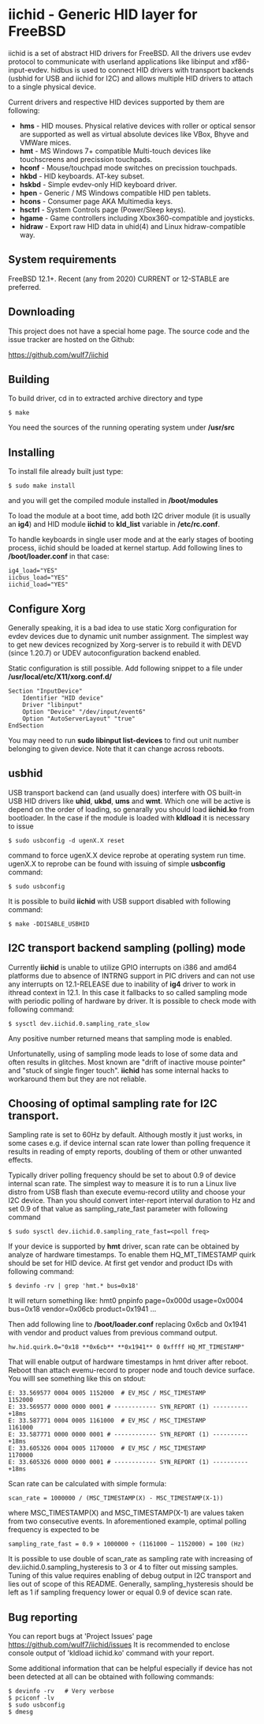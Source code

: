 # iichid - Generic HID layer for FreeBSD

iichid is a set of abstract HID drivers for FreeBSD. All the drivers use evdev
protocol to communicate with userland applications like libinput and
xf86-input-evdev. hidbus is used to connect HID drivers with transport
backends (usbhid for USB and iichid for I2C) and allows multiple HID drivers
to attach to a single physical device.

Current drivers and respective HID devices supported by them are following:

* **hms** - HID mouses. Physical relative devices with roller or optical sensor
  are supported as well as virtual absolute devices like VBox, Bhyve and VMWare
  mices.
* **hmt** - MS Windows 7+ compatible Multi-touch devices like touchscreens
  and precission touchpads.
* **hconf** - Mouse/touchpad mode switches on precission touchpads.
* **hkbd** - HID keyboards. AT-key subset.
* **hskbd** - Simple evdev-only HID keyboard driver.
* **hpen**  - Generic / MS Windows compatible HID pen tablets.
* **hcons** - Consumer page AKA Multimedia keys.
* **hsctrl** - System Controls page (Power/Sleep keys).
* **hgame** - Game controllers including Xbox360-compatible and joysticks.
* **hidraw** - Export raw HID data in uhid(4) and Linux hidraw-compatible way.

## System requirements

FreeBSD 12.1+. Recent (any from 2020) CURRENT or 12-STABLE are preferred.

## Downloading

This project does not have a special home page. The source code and the
issue tracker are hosted on the Github:

https://github.com/wulf7/iichid

## Building

To build driver, cd in to extracted archive directory and type

```
$ make
```

You need the sources of the running operating system under **/usr/src**

## Installing

To install file already built just type:

```
$ sudo make install
```

and you will get the compiled module installed in **/boot/modules**

To load the module at a boot time, add both I2C driver module (it is usually
an **ig4**) and HID module **iichid** to **kld_list** variable in
**/etc/rc.conf**.

To handle keyboards in single user mode and at the early stages
of booting process, iichid should be loaded at kernel startup.
Add following lines to **/boot/loader.conf** in that case:

```
ig4_load="YES"
iicbus_load="YES"
iichid_load="YES"
```

## Configure Xorg

Generally speaking, it is a bad idea to use static Xorg configuration for
evdev devices due to dynamic unit number assignment. The simplest way
to get new devices recognized by Xorg-server is to rebuild it with DEVD
(since 1.20.7) or UDEV autoconfiguration backend enabled.

Static configuration is still possible. Add following snippet to a file under
**/usr/local/etc/X11/xorg.conf.d/**

```
Section "InputDevice"
	Identifier "HID device"
	Driver "libinput"
	Option "Device" "/dev/input/event6"
	Option "AutoServerLayout" "true"
EndSection
```

You may need to run **sudo libinput list-devices** to find out unit number
belonging to given device. Note that it can change across reboots.

## usbhid

USB transport backend can (and usually does) interfere with OS built-in USB
HID drivers like **uhid**, **ukbd**, **ums** and **wmt**. Which one will be
active is depend on the order of loading, so genarally you should load
**iichid.ko** from bootloader. In the case if the module is loaded
with **kldload** it is necessary to issue

```
$ sudo usbconfig -d ugenX.X reset
```

command to force ugenX.X device reprobe at operating system run time. ugenX.X
to reprobe can be found with issuing of simple **usbconfig** command:

```
$ sudo usbconfig
```

It is possible to build **iichid** with USB support disabled with following
command:

```
$ make -DDISABLE_USBHID
```

## I2C transport backend sampling (polling) mode

Currently **iichid** is unable to utilize GPIO interrupts on i386 and amd64
platforms due to absence of INTRNG support in PIC drivers and can not use any
interrupts on 12.1-RELEASE due to inability of **ig4** driver to work in
ithread context in 12.1. In this case it fallbacks to so called sampling
mode with periodic polling of hardware by driver. It is possible to check
mode with following command:
```
$ sysctl dev.iichid.0.sampling_rate_slow
```
Any positive number returned means that sampling mode is enabled.

Unfortunatelly, using of sampling mode leads to lose of some data and
often results in glitches. Most known are "drift of inactive mouse pointer"
and "stuck of single finger touch". **iichid** has some internal hacks to
workaround them but they are not reliable.

## Choosing of optimal sampling rate for I2C transport.

Sampling rate is set to 60Hz by default. Although mostly it just works, in
some cases e.g. if device internal scan rate lower than polling frequence
it results in reading of empty reports, doubling of them or other unwanted
effects.

Typically driver polling frequency should be set to about 0.9 of device
internal scan rate. The simplest way to measure it is to run a Linux live
distro from USB flash than execute evemu-record utility and choose your I2C
device. Than you should convert inter-report interval duration to Hz and
set 0.9 of that value as sampling_rate_fast parameter with following command
```
$ sudo sysctl dev.iichid.0.sampling_rate_fast=<poll freq>
```

If your device is supported by **hmt** driver, scan rate can be obtained by
analyze of hardware timestamps. To enable them HQ_MT_TIMESTAMP quirk should
be set for HID device. At first get vendor and product IDs with following
command:
```
$ devinfo -rv | grep 'hmt.* bus=0x18'
```
It will return something like:
   hmt0 pnpinfo page=0x000d usage=0x0004 bus=0x18 vendor=0x06cb product=0x1941 ...

Then add following line to **/boot/loader.conf** replacing 0x6cb and 0x1941
with vendor and product values from previous command output.
```
hw.hid.quirk.0="0x18 **0x6cb** **0x1941** 0 0xffff HQ_MT_TIMESTAMP"
```
That will enable output of hardware timestamps in hmt driver after reboot.
Reboot than attach evemu-record to proper node and touch device surface.
You willl see something like this on stdout:
```
E: 33.569577 0004 0005 1152000	# EV_MSC / MSC_TIMESTAMP        1152000
E: 33.569577 0000 0000 0001	# ------------ SYN_REPORT (1) ---------- +18ms
E: 33.587771 0004 0005 1161000	# EV_MSC / MSC_TIMESTAMP        1161000
E: 33.587771 0000 0000 0001	# ------------ SYN_REPORT (1) ---------- +18ms
E: 33.605326 0004 0005 1170000	# EV_MSC / MSC_TIMESTAMP        1170000
E: 33.605326 0000 0000 0001	# ------------ SYN_REPORT (1) ---------- +18ms
```
Scan rate can be calculated with simple formula:
```
scan_rate = 1000000 / (MSC_TIMESTAMP(X) - MSC_TIMESTAMP(X-1))
```
where MSC_TIMESTAMP(X) and MSC_TIMESTAMP(X-1) are values taken from two
consecutive events.
In aforementioned example, optimal polling frequency is expected to be
```
sampling_rate_fast = 0.9 × 1000000 ÷ (1161000 − 1152000) = 100 (Hz)
```

It is possible to use double of scan_rate as sampling rate with increasing
of dev.iichid.0.sampling_hysteresis to 3 or 4 to filter out missing samples.
Tuning of this value requires enabling of debug output in I2C transport
and lies out of scope of this README. Generally, sampling_hysteresis should
be left as 1 if sampling frequency lower or equal 0.9 of device scan rate.

## Bug reporting

You can report bugs at 'Project Issues' page
https://github.com/wulf7/iichid/issues
It is recommended to enclose console output of 'kldload iichid.ko' command
with your report.

Some additional information that can be helpful especially if device has not
been detected at all can be obtained with following commands:

```
$ devinfo -rv	# Very verbose
$ pciconf -lv
$ sudo usbconfig
$ dmesg
```
